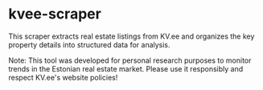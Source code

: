 # kvee-scraper

This scraper extracts real estate listings from KV.ee and organizes the key property details into structured data for analysis.

Note:
This tool was developed for personal research purposes to monitor trends in the Estonian real estate market. Please use it responsibly and respect KV.ee's website policies!
